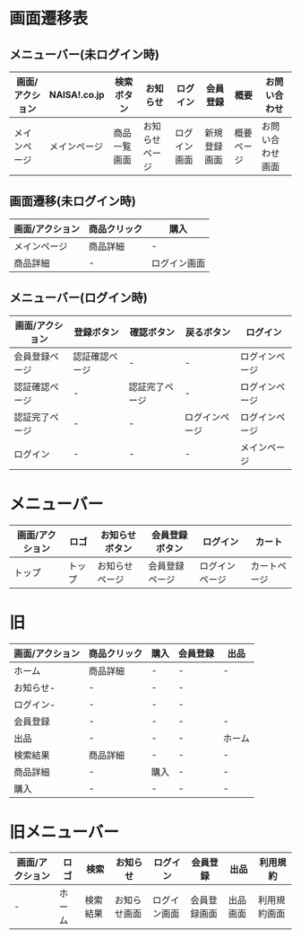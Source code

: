 # 画面遷移表

## メニューバー(未ログイン時)
|画面/アクション|NAISA!.co.jp|検索ボタン|お知らせ|ログイン|会員登録|概要|お問い合わせ|
|-|-|-|-|-|-|-|-|
|メインページ|メインページ|商品一覧画面|お知らせページ|ログイン画面|新規登録画面|概要ページ|お問い合わせ画面|

## 画面遷移(未ログイン時)
|画面/アクション|商品クリック|購入|
|-|-|-|
|メインページ|商品詳細|-|
|商品詳細|-|ログイン画面|

## メニューバー(ログイン時)







|画面/アクション|登録ボタン|確認ボタン|戻るボタン|ログイン|
|-|-|-|-|-|
|会員登録ページ|認証確認ページ|-|-|ログインページ|
|認証確認ページ|-|認証完了ページ|-|ログインページ|
|認証完了ページ|-|-|ログインページ|ログインページ|
|ログイン|-|-|-|メインページ|

# メニューバー
|画面/アクション|ロゴ|お知らせボタン|会員登録ボタン|ログイン|カート|
|-|-|-|-|-|-|
|トップ|トップ|お知らせページ|会員登録ページ|ログインページ|カートページ|

# 旧
|画面/アクション|商品クリック|購入|会員登録|出品|
|-|-|-|-|-|
|ホーム|商品詳細|-|-|-|
|お知らせ-|-|-|-|
|ログイン-|-|-|-|
|会員登録|-|-|-|-|
|出品|-|-|-|ホーム|
|検索結果|商品詳細|-|-|-|
|商品詳細|-|購入|-|-|
|購入|-|-|-|-|

# 旧メニューバー
|画面/アクション|ロゴ|検索|お知らせ|ログイン|会員登録|出品|利用規約|
|-|-|-|-|-|-|-|-|
|-|ホーム|検索結果|お知らせ画面|ログイン画面|会員登録画面|出品画面|利用規約画面|
